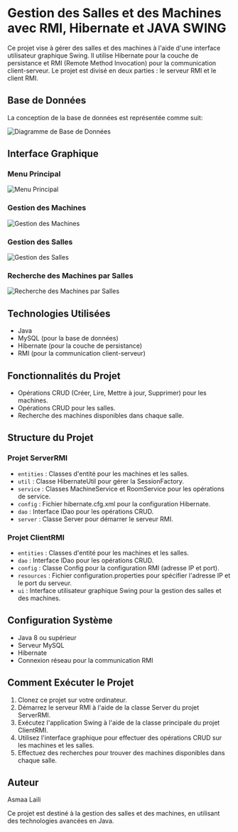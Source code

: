 # Gestion des Salles et des Machines avec RMI, Hibernate et JAVA SWING 

Ce projet vise à gérer des salles et des machines à l'aide d'une interface utilisateur graphique Swing. Il utilise Hibernate pour la couche de persistance et RMI (Remote Method Invocation) pour la communication client-serveur. Le projet est divisé en deux parties : le serveur RMI et le client RMI.

## Base de Données

La conception de la base de données est représentée comme suit:

![Diagramme de Base de Données](https://github.com/A-laili/TP_RMI/assets/147451080/fd490b2b-23c8-498d-a547-f3cbfa0e1072)

## Interface Graphique

### Menu Principal

![Menu Principal](https://github.com/A-laili/TP_RMI/assets/147451080/cabec067-0a88-4c96-8baf-d3b5600446f3)

### Gestion des Machines

![Gestion des Machines](https://github.com/A-laili/TP_RMI/assets/147451080/78221a81-53c6-4f2f-bbb3-6bd4ab035f20)

### Gestion des Salles

![Gestion des Salles](https://github.com/A-laili/TP_RMI/assets/147451080/f8669cd8-d602-4725-856f-83fd99998e11)

### Recherche des Machines par Salles

![Recherche des Machines par Salles](https://github.com/A-laili/TP_RMI/assets/147451080/74f7790d-7021-4eaa-b3e3-8fbb7325ebd7)

## Technologies Utilisées

- Java
- MySQL (pour la base de données)
- Hibernate (pour la couche de persistance)
- RMI (pour la communication client-serveur)

## Fonctionnalités du Projet

- Opérations CRUD (Créer, Lire, Mettre à jour, Supprimer) pour les machines.
- Opérations CRUD pour les salles.
- Recherche des machines disponibles dans chaque salle.

## Structure du Projet

### Projet ServerRMI

- `entities` : Classes d'entité pour les machines et les salles.
- `util` : Classe HibernateUtil pour gérer la SessionFactory.
- `service` : Classes MachineService et RoomService pour les opérations de service.
- `config` : Fichier hibernate.cfg.xml pour la configuration Hibernate.
- `dao` : Interface IDao pour les opérations CRUD.
- `server` : Classe Server pour démarrer le serveur RMI.

### Projet ClientRMI

- `entities` : Classes d'entité pour les machines et les salles.
- `dao` : Interface IDao pour les opérations CRUD.
- `config` : Classe Config pour la configuration RMI (adresse IP et port).
- `resources` : Fichier configuration.properties pour spécifier l'adresse IP et le port du serveur.
- `ui` : Interface utilisateur graphique Swing pour la gestion des salles et des machines.

## Configuration Système

- Java 8 ou supérieur
- Serveur MySQL
- Hibernate
- Connexion réseau pour la communication RMI

## Comment Exécuter le Projet

1. Clonez ce projet sur votre ordinateur.
2. Démarrez le serveur RMI à l'aide de la classe Server du projet ServerRMI.
3. Exécutez l'application Swing à l'aide de la classe principale du projet ClientRMI.
4. Utilisez l'interface graphique pour effectuer des opérations CRUD sur les machines et les salles.
5. Effectuez des recherches pour trouver des machines disponibles dans chaque salle.

## Auteur

Asmaa Laili

Ce projet est destiné à la gestion des salles et des machines, en utilisant des technologies avancées en Java.
